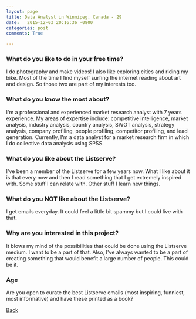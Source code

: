 ```yaml
---
layout: page
title: Data Analyst in Winnipeg, Canada - 29
date:   2015-12-03 20:16:36 -0800
categories: post
comments: True

---
```


### What do you like to do in your free time?
<p>I do photography and make videos! I also like exploring cities and riding my bike. Most of the time I find myself surfing the internet reading about art and design. So those two are part of my interests too.</p>

### What do you know the most about?
<p>I'm a professional and experienced market research analyst with 7 years experience. My areas of expertise include: competitive intelligence, market analysis, industry analysis, country analysis, SWOT analysis, strategy analysis, company profiling, people profiling, competitor profiling, and lead generation. Currently, I'm a data analyst for a market research firm in which I do collective data analysis using SPSS. </p>

### What do you like about the Listserve?
<p>I've been a member of the Listserve for a few years now. What I like about it is that every now and then I read something that I get extremely inspired with. Some stuff I can relate with. Other stuff I learn new things. </p>

### What do you NOT like about the Listserve?
<p>I get emails everyday. It could feel a little bit spammy but I could live with that.</p>

### Why are you interested in this project?
<p>It blows my mind of the possibilities that could be done using the Listserve medium. I want to be a part of that. Also, I've always wanted to be a part of creating something that would benefit a large number of people. This could be it.</p>

### Age
<p>Are you open to curate the best Listserve emails (most inspiring, funniest, most informative) and have these printed as a book?</p>

[Back][1]

[1]: /home/responders/all